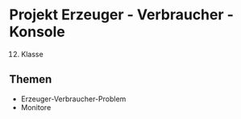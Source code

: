 # Projekt Erzeuger - Verbraucher - Konsole

12. Klasse

## Themen
* Erzeuger-Verbraucher-Problem
* Monitore
